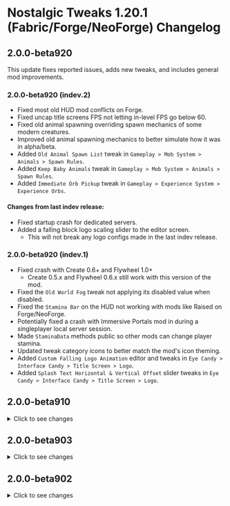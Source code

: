 # Nostalgic Tweaks 1.20.1 (Fabric/Forge/NeoForge) Changelog

## 2.0.0-beta920

This update fixes reported issues, adds new tweaks, and includes general mod improvements.

### 2.0.0-beta920 (indev.2)

- Fixed most old HUD mod conflicts on Forge.
- Fixed uncap title screens FPS not letting in-level FPS go below 60.
- Fixed old animal spawning overriding spawn mechanics of some modern creatures.
- Improved old animal spawning mechanics to better simulate how it was in alpha/beta.
- Added `Old Animal Spawn List` tweak in `Gameplay > Mob System > Animals > Spawn Rules`.
- Added `Keep Baby Animals` tweak in `Gameplay > Mob System > Animals > Spawn Rules`.
- Added `Immediate Orb Pickup` tweak in `Gameplay > Experience System > Experience Orbs`.

#### Changes from last indev release:

- Fixed startup crash for dedicated servers.
- Added a falling block logo scaling slider to the editor screen.
    - This will not break any logo configs made in the last indev release.

### 2.0.0-beta920 (indev.1)

- Fixed crash with Create 0.6+ and Flywheel 1.0+
    - Create 0.5.x and Flywheel 0.6.x still work with this version of the mod.
- Fixed the `Old World Fog` tweak not applying its disabled value when disabled.
- Fixed the `Stamina Bar` on the HUD not working with mods like Raised on Forge/NeoForge.
- Potentially fixed a crash with Immersive Portals mod in during a singleplayer local server session.
- Made `StaminaData` methods public so other mods can change player stamina.
- Updated tweak category icons to better match the mod's icon theming.
- Added `Custom Falling Logo Animation` editor and tweaks in `Eye Candy > Interface Candy > Title Screen > Logo`.
- Added `Splash Text Horizontal & Vertical Offset` slider tweaks in `Eye Candy > Interface Candy > Title Screen > Logo`.

## 2.0.0-beta910

<details>
<summary>Click to see changes</summary>

This update fixes reported issues, adds new tweaks, and includes general mod improvements. The most notable new tweaks
are the stamina based sprinting system. Starting with all releases after beta.904, Nostalgic Tweaks now uses the LGPLv3
license. If you are interested in joining the mod's development team, then please reach out to us at the mod's Discord.

- Added home screen tutorial overlay to manually disable Sodium cloud rendering override
- Added warning banner and overlay to the home screen that indicates if significant conflict mods are installed
- Added category filtering next to the search bar in the config menu screen
- Added category filtering to the `Toggle All Tweaks` section in config management
- Search results now search everywhere by default
- Updated the mod's config home screen
- Made smooth scrolling in Nostalgic Tweaks menus more responsive
- Improved old cave ambience tweak (no more spooky cave sounds under trees at night)
- Removed Sodium cloud overrides
- Changed the `Disable Vanilla Brightness` tweak to be off by default
- Fixed decorated pot items appearing as 2D
- Fixed disable block offsets tweak applying to blocks with collision
- Fixed game soft locking when downloading a resource pack for a server
- Fixed crash when deleting more than one item in a tweak list
- Fixed server console log spam when a connected player has a different mod version
- Fixed held item model gap fix tweak not working on Forge
- Fixed incorrect air bubble offset when player is without armor on Forge
- Fixed incorrect air bubble offset on the HUD for Fabric
- Fixed missing vehicle health offset when player is mounted without armor
- Fixed block placing/breaking sounds not playing on Valkyrien Skies 2 ships
- Fixed disabled sprinting and swimming overriding creative/spectator
- Fixed custom hitbox outline tweaks conflicting with other mods
- Fixed classic swing not working as intended when holding the "use" button (mouse right click)
- Fixed classic attack swing missing its rotation (applies only to held block items)
- Fixed left-handed third person sword blocking animation
- Fixed favorite tweaks not appearing in the favorites list
- Fixed infinite seed tilling bug
- Fixed scrollbar in Nostalgic Tweaks menus scrolling irrationally on some occasions
- Fixed sky color not taking over when the `Dynamic Sky Color` tweak is disabled
- Added `Dynamic Light Brightness` lighting tweak
- Added `Stamina System` subcategory to the `Gameplay` category
- Added `Stamina Bar` subcategory to the `Heads-up Display` subcategory
- Added `Alternative Stamina Text` subcategory to the `Stamina Bar` subcategory
- Added `Stamina Sprinting` tweak (dynamic) (no server-side-only)
- Added `Disable Custom Hitbox Override` tweak
- Added `2D Item Exception` list tweak
- Added `Always Open Select World Screen` screen tweak
- Added `Hide New Recipe Toasts` tweak
- Added `Hide Tutorial Toasts` tweak
- Added `Hide Advancement Toasts` tweak
- Added `Hide Advancement Chats` tweak
- Added `Disable Smooth Lighting` tweak (off by default) (overrides video setting)
- Added `Disable Shovel Pathing` tweak (dynamically controlled)
- Added `Disable Axe Stripping` tweak (dynamically controlled)
- Added `Self Block Drops` tweak list (off by default) (includes vanilla ores)
- Added `Old Mob Death Topple` animation tweak
- Added `Old Mob Head & Body Turning` animation tweak
- Added `Fishing Mechanics` gameplay mechanics category
- Added `Old Fishing Loot` gameplay tweak (overrides fishing loot table)
- Added `Old Fishing Luring` gameplay tweak (brings back old bobber)
- Added `Old Fishing Casting` gameplay tweak (changes fishing rod sounds)
- Added `Old Creeper Strafing` gameplay tweak (on by default)
- Added `Disable Skeleton Strafing` gameplay tweak (off by default) (not available for Forge 1.20.1)
- Added `Disable Bubble Column Ambience` sound tweak

</details>

## 2.0.0-beta903

<details>
<summary>Click to see changes</summary>

- Added a new first-time config setup overlay to the mod's home screen
- Added panorama cycle buttons to the mod's home screen
- Updated the mod's home screen panorama images
- Fixed a rare occurrence where not all tweaks would sync with a modded server
- Fixed the `Remove Mipmaps` tweak always overriding vanilla settings
- Fixed 2D item rendering when an item is in a fixated display context

</details>

## 2.0.0-beta902

<details>
<summary>Click to see changes</summary>

- Initial release for 1.20.1

</details>